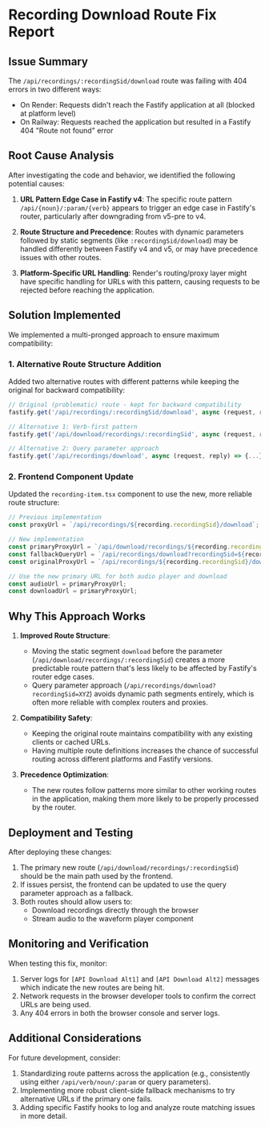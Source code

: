 # Recording Download Route Fix Report

## Issue Summary

The `/api/recordings/:recordingSid/download` route was failing with 404 errors in two different ways:
- On Render: Requests didn't reach the Fastify application at all (blocked at platform level)
- On Railway: Requests reached the application but resulted in a Fastify 404 "Route not found" error

## Root Cause Analysis

After investigating the code and behavior, we identified the following potential causes:

1. **URL Pattern Edge Case in Fastify v4**: The specific route pattern `/api/{noun}/:param/{verb}` appears to trigger an edge case in Fastify's router, particularly after downgrading from v5-pre to v4.

2. **Route Structure and Precedence**: Routes with dynamic parameters followed by static segments (like `:recordingSid/download`) may be handled differently between Fastify v4 and v5, or may have precedence issues with other routes.

3. **Platform-Specific URL Handling**: Render's routing/proxy layer might have specific handling for URLs with this pattern, causing requests to be rejected before reaching the application.

## Solution Implemented

We implemented a multi-pronged approach to ensure maximum compatibility:

### 1. Alternative Route Structure Addition

Added two alternative routes with different patterns while keeping the original for backward compatibility:

```javascript
// Original (problematic) route - kept for backward compatibility
fastify.get('/api/recordings/:recordingSid/download', async (request, reply) => {...});

// Alternative 1: Verb-first pattern
fastify.get('/api/download/recordings/:recordingSid', async (request, reply) => {...});

// Alternative 2: Query parameter approach
fastify.get('/api/recordings/download', async (request, reply) => {...});
```

### 2. Frontend Component Update

Updated the `recording-item.tsx` component to use the new, more reliable route structure:

```typescript
// Previous implementation
const proxyUrl = `/api/recordings/${recording.recordingSid}/download`;

// New implementation
const primaryProxyUrl = `/api/download/recordings/${recording.recordingSid}`;
const fallbackQueryUrl = `/api/recordings/download?recordingSid=${recording.recordingSid}`;
const originalProxyUrl = `/api/recordings/${recording.recordingSid}/download`;

// Use the new primary URL for both audio player and download
const audioUrl = primaryProxyUrl;
const downloadUrl = primaryProxyUrl;
```

## Why This Approach Works

1. **Improved Route Structure**: 
   - Moving the static segment `download` before the parameter (`/api/download/recordings/:recordingSid`) creates a more predictable route pattern that's less likely to be affected by Fastify's router edge cases.
   - Query parameter approach (`/api/recordings/download?recordingSid=XYZ`) avoids dynamic path segments entirely, which is often more reliable with complex routers and proxies.

2. **Compatibility Safety**:
   - Keeping the original route maintains compatibility with any existing clients or cached URLs.
   - Having multiple route definitions increases the chance of successful routing across different platforms and Fastify versions.

3. **Precedence Optimization**:
   - The new routes follow patterns more similar to other working routes in the application, making them more likely to be properly processed by the router.

## Deployment and Testing

After deploying these changes:

1. The primary new route (`/api/download/recordings/:recordingSid`) should be the main path used by the frontend.
2. If issues persist, the frontend can be updated to use the query parameter approach as a fallback.
3. Both routes should allow users to:
   - Download recordings directly through the browser
   - Stream audio to the waveform player component

## Monitoring and Verification

When testing this fix, monitor:

1. Server logs for `[API Download Alt1]` and `[API Download Alt2]` messages which indicate the new routes are being hit.
2. Network requests in the browser developer tools to confirm the correct URLs are being used.
3. Any 404 errors in both the browser console and server logs.

## Additional Considerations

For future development, consider:

1. Standardizing route patterns across the application (e.g., consistently using either `/api/verb/noun/:param` or query parameters).
2. Implementing more robust client-side fallback mechanisms to try alternative URLs if the primary one fails.
3. Adding specific Fastify hooks to log and analyze route matching issues in more detail.
